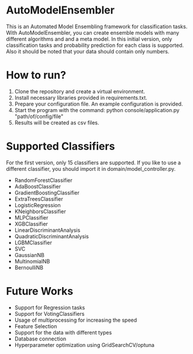 # AutoModelEnsembler

This is an Automated Model Ensembling framework for classification tasks. With AutoModelEnsembler, you can create ensemble models with many different algorithms and and a meta model. In this initial version, only classification tasks and probability prediction for each class is supported. Also it should be noted that your data should contain only numbers.

# How to run?

1) Clone the repository and create a virtual environment.
2) Install necessary libraries provided in requirements.txt.
3) Prepare your configuration file. An example configuration is provided.
4) Start the program with the command: python console/application.py "path/of/config/file"
5) Results will be created as csv files.

# Supported Classifiers

For the first version, only 15 classifiers are supported. If you like to use a different classifier, you should import it in domain/model_controller.py.

* RandomForestClassifier
* AdaBoostClassifier
* GradientBoostingClassifier
* ExtraTreesClassifier
* LogisticRegression
* KNeighborsClassifier
* MLPClassifier
* XGBClassifier
* LinearDiscriminantAnalysis
* QuadraticDiscriminantAnalysis
* LGBMClassifier
* SVC
* GaussianNB
* MultinomialNB
* BernoulliNB

# Future Works

* Support for Regression tasks
* Support for VotingClassifiers
* Usage of multiprocessing for increasing the speed
* Feature Selection
* Support for the data with different types
* Database connection
* Hyperparameter optimization using GridSearchCV/optuna
